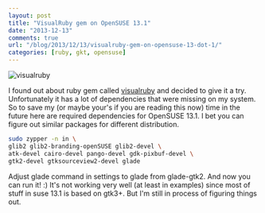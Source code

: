 ```yaml
---
layout: post
title: "VisualRuby gem on OpenSUSE 13.1"
date: "2013-12-13"
comments: true
url: "/blog/2013/12/13/visualruby-gem-on-opensuse-13-dot-1/"
categories: [ruby, gkt, opensuse]
---
```

![visualruby](https://dl.dropboxusercontent.com/u/4109351/octopress/visualruby/1.png)

I found out about ruby gem called [visualruby](http://visualruby.net/) and decided to give it a try. Unfortunately it has a lot of dependencies that were missing on my system.
So to save my (or maybe your's if you are reading this now) time in the future here are required dependencies for OpenSUSE 13.1.
I bet you can figure out similar packages for different distribution.

<!--more-->

```sh
sudo zypper -n in \
glib2 glib2-branding-openSUSE glib2-devel \
atk-devel cairo-devel pango-devel gdk-pixbuf-devel \
gtk2-devel gtksourceview2-devel glade
```

Adjust glade command in settings to glade from glade-gtk2. And now you can run it! :)
It's not working very well (at least in examples) since most of stuff in suse 13.1 is based on gtk3+.
But I'm still in process of figuring things out.
